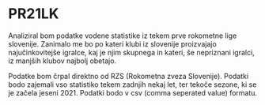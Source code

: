 # PR21LK

Analiziral bom podatke vodene statistike iz tekem prve rokometne lige slovenije. Zanimalo me bo po kateri klubi iz slovenije proizvajajo najučinkovitejše igralce, kaj je njim skupnega in kateri, še nepriznani igralci, iz manjših klubov najbolj obetajo.

Podatke bom črpal direktno od RZS (Rokometna zveza Slovenije). Podatki bodo zajemali vso statistiko tekem zadnjih nekaj let, ter tekoče sezone, ki se je začela jeseni 2021. Podatki bodo v csv (comma seperated value) formatu.
